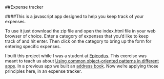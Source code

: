 ##Expense tracker

####This is a javascript app designed to help you keep track of your expenses.

To use it just download the zip file and open the index.html file in your web browser of choice. Enter a category of expenses that you’d like to keep track of and hit enter. Then click on the category to bring up the form for entering specific expenses.

I built this project while I was a student at [Epicodus](http://www.epicodus.com/). This exercise was meant to teach us about [Using common object-oriented patterns in different apps](http://www.learnhowtoprogram.com/lessons/using-patterns-in-address-book-and-to-do-list
). In a previous app we built an [address book](https://github.com/coreypnorris/address-book). Now we’re applying those principles here, in an expense tracker.
